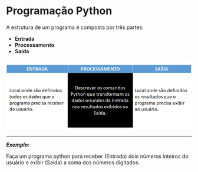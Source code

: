 # Programação Python

A estrutura de um programa é composta por três partes:
+ **Entrada**
+ **Processamento**
+ **Saída** 

![programacao](/imagens/fases.png)

---
***Exemplo:***

Faça um programa python para receber (Entrada) dois números inteiros do usuário e exibir (Saída) 
a soma dos números digitados.  
 
 
